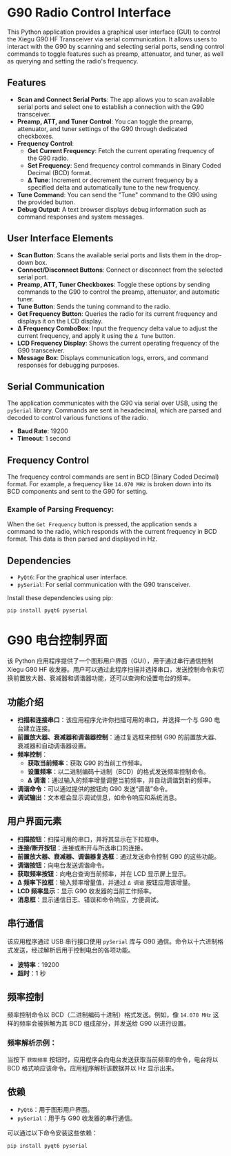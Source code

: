 # G90 Radio Control Interface

This Python application provides a graphical user interface (GUI) to control the Xiegu G90 HF Transceiver via serial communication. It allows users to interact with the G90 by scanning and selecting serial ports, sending control commands to toggle features such as preamp, attenuator, and tuner, as well as querying and setting the radio's frequency.

## Features

- **Scan and Connect Serial Ports**: The app allows you to scan available serial ports and select one to establish a connection with the G90 transceiver.
- **Preamp, ATT, and Tuner Control**: You can toggle the preamp, attenuator, and tuner settings of the G90 through dedicated checkboxes.
- **Frequency Control**: 
  - **Get Current Frequency**: Fetch the current operating frequency of the G90 radio.
  - **Set Frequency**: Send frequency control commands in Binary Coded Decimal (BCD) format.
  - **Δ Tune**: Increment or decrement the current frequency by a specified delta and automatically tune to the new frequency.
- **Tune Command**: You can send the "Tune" command to the G90 using the provided button.
- **Debug Output**: A text browser displays debug information such as command responses and system messages.

## User Interface Elements

- **Scan Button**: Scans the available serial ports and lists them in the drop-down box.
- **Connect/Disconnect Buttons**: Connect or disconnect from the selected serial port.
- **Preamp, ATT, Tuner Checkboxes**: Toggle these options by sending commands to the G90 to control the preamp, attenuator, and automatic tuner.
- **Tune Button**: Sends the tuning command to the radio.
- **Get Frequency Button**: Queries the radio for its current frequency and displays it on the LCD display.
- **Δ Frequency ComboBox**: Input the frequency delta value to adjust the current frequency, and apply it using the `Δ Tune` button.
- **LCD Frequency Display**: Shows the current operating frequency of the G90 transceiver.
- **Message Box**: Displays communication logs, errors, and command responses for debugging purposes.

## Serial Communication

The application communicates with the G90 via serial over USB, using the `pySerial` library. Commands are sent in hexadecimal, which are parsed and decoded to control various functions of the radio.

- **Baud Rate**: 19200
- **Timeout**: 1 second

## Frequency Control

The frequency control commands are sent in BCD (Binary Coded Decimal) format. For example, a frequency like `14.070 MHz` is broken down into its BCD components and sent to the G90 for setting.

### Example of Parsing Frequency:

When the `Get Frequency` button is pressed, the application sends a command to the radio, which responds with the current frequency in BCD format. This data is then parsed and displayed in Hz.

## Dependencies

- `PyQt6`: For the graphical user interface.
- `pySerial`: For serial communication with the G90 transceiver.

Install these dependencies using pip:

```bash
pip install pyqt6 pyserial
```

# G90 电台控制界面

该 Python 应用程序提供了一个图形用户界面（GUI），用于通过串行通信控制 Xiegu G90 HF 收发器。用户可以通过此程序扫描并选择串口，发送控制命令来切换前置放大器、衰减器和调谐器功能，还可以查询和设置电台的频率。

## 功能介绍

- **扫描和连接串口**：该应用程序允许你扫描可用的串口，并选择一个与 G90 电台建立连接。
- **前置放大器、衰减器和调谐器控制**：通过复选框来控制 G90 的前置放大器、衰减器和自动调谐器设置。
- **频率控制**：
  - **获取当前频率**：获取 G90 的当前工作频率。
  - **设置频率**：以二进制编码十进制（BCD）的格式发送频率控制命令。
  - **Δ 调谐**：通过输入的频率增量调整当前频率，并自动调谐到新的频率。
- **调谐命令**：可以通过提供的按钮向 G90 发送“调谐”命令。
- **调试输出**：文本框会显示调试信息，如命令响应和系统消息。

## 用户界面元素

- **扫描按钮**：扫描可用的串口，并将其显示在下拉框中。
- **连接/断开按钮**：连接或断开与所选串口的连接。
- **前置放大器、衰减器、调谐器复选框**：通过发送命令控制 G90 的这些功能。
- **调谐按钮**：向电台发送调谐命令。
- **获取频率按钮**：向电台查询当前频率，并在 LCD 显示屏上显示。
- **Δ 频率下拉框**：输入频率增量值，并通过 `Δ 调谐` 按钮应用该增量。
- **LCD 频率显示**：显示 G90 收发器的当前工作频率。
- **消息框**：显示通信日志、错误和命令响应，方便调试。

## 串行通信

该应用程序通过 USB 串行接口使用 `pySerial` 库与 G90 通信。命令以十六进制格式发送，经过解析后用于控制电台的各项功能。

- **波特率**：19200
- **超时**：1 秒

## 频率控制

频率控制命令以 BCD（二进制编码十进制）格式发送。例如，像 `14.070 MHz` 这样的频率会被拆解为其 BCD 组成部分，并发送给 G90 以进行设置。

### 频率解析示例：

当按下 `获取频率` 按钮时，应用程序会向电台发送获取当前频率的命令，电台将以 BCD 格式响应该命令。应用程序解析该数据并以 Hz 显示出来。

## 依赖

- `PyQt6`：用于图形用户界面。
- `pySerial`：用于与 G90 收发器的串行通信。

可以通过以下命令安装这些依赖：

```bash
pip install pyqt6 pyserial
